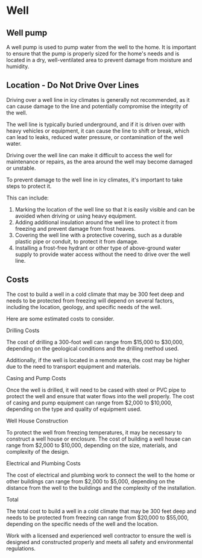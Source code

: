 # Well


## Well pump

A well pump is used to pump water from the well to the home. 
It is important to ensure that the pump is properly sized for the home's needs and is located in a dry, well-ventilated area to prevent damage from moisture and humidity.

## Location - Do Not Drive Over Lines

Driving over a well line in icy climates is generally not recommended, as it can cause damage to the line and potentially compromise the integrity of the well. 

The well line is typically buried underground, and if it is driven over with heavy vehicles or equipment, it can cause the line to shift or break, which can lead to leaks, reduced water pressure, or contamination of the well water.

Driving over the well line can make it difficult to access the well for maintenance or repairs, 
as the area around the well may become damaged or unstable.

To prevent damage to the well line in icy climates, it's important to take steps to protect it. 

This can include:

1. Marking the location of the well line so that it is easily visible and can be avoided when driving or using heavy equipment.
1. Adding additional insulation around the well line to protect it from freezing and prevent damage from frost heaves.
1. Covering the well line with a protective covering, such as a durable plastic pipe or conduit, to protect it from damage.
1. Installing a frost-free hydrant or other type of above-ground water supply to provide water access without the need to drive over the well line.

## Costs

The cost to build a well in a cold climate that may be 300 feet deep and needs to be protected from freezing will depend on several factors, including the location, geology, and specific needs of the well. 

Here are some estimated costs to consider.

Drilling Costs

The cost of drilling a 300-foot well can range from $15,000 to $30,000, depending on the geological conditions and the drilling method used. 

Additionally, if the well is located in a remote area, the cost may be higher due to the need to transport equipment and materials.

Casing and Pump Costs

Once the well is drilled, it will need to be cased with steel or PVC pipe to protect the well and ensure that water flows into the well properly. 
The cost of casing and pump equipment can range from $2,000 to $10,000, depending on the type and quality of equipment used.

Well House Construction

To protect the well from freezing temperatures, it may be necessary to construct a well house or enclosure. 
The cost of building a well house can range from $2,000 to $10,000, depending on the size, materials, and complexity of the design.

Electrical and Plumbing Costs

The cost of electrical and plumbing work to connect the well to the home or other buildings can range from $2,000 to $5,000, depending on the distance from the well to the buildings and the complexity of the installation.

Total

The total cost to build a well in a cold climate that may be 300 feet deep and needs to be protected from freezing can range from $20,000 to $55,000, 
depending on the specific needs of the well and the location. 

Work with a licensed and experienced well contractor to ensure the well is designed and constructed properly and meets all safety and environmental regulations.